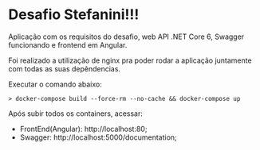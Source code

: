 # Desafio Stefanini!!!

Aplicação com os requisitos do desafio, web API .NET Core 6, Swagger funcionando e frontend em Angular.

Foi realizado a utilização de nginx pra poder rodar a aplicação juntamente com todas as suas depêndencias.

Executar o comando abaixo:

```
> docker-compose build --force-rm --no-cache && docker-compose up
```

Após subir todos os containers, acessar:

  * FrontEnd(Angular): http://localhost:80;
  * Swagger: http://localhost:5000/documentation;
